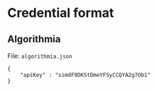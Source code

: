 # Credential format

## Algorithmia

File: `algorithmia.json`

```
{
    "apiKey" : "simdF9DKStDmeYFSyCCQYA2g7Ob1"
}
```